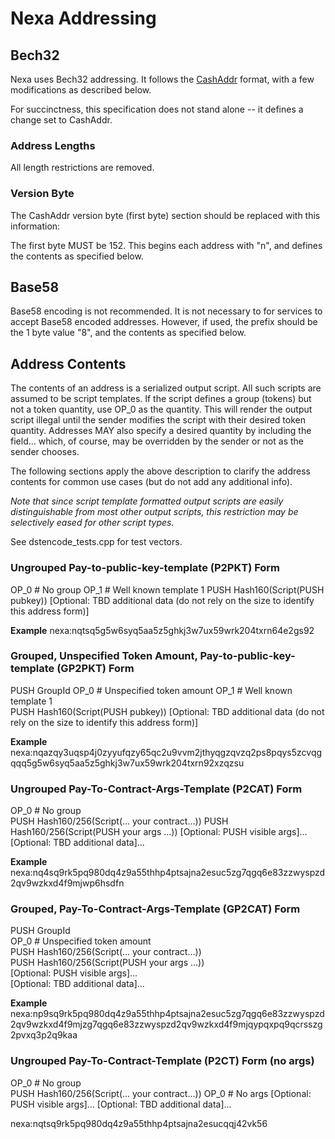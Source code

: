 
# Nexa Addressing

## Bech32

Nexa uses Bech32 addressing.  It follows the [CashAddr](https://reference.cash/protocol/blockchain/encoding/cashaddr) format, with a few modifications as described below.  

For succinctness, this specification does not stand alone -- it defines a change set to CashAddr.

### Address Lengths

All length restrictions are removed.

### Version Byte

The CashAddr version byte (first byte) section should be replaced with this information:

The first byte MUST be 152.  This begins each address with "n", and defines the contents as specified below.

## Base58

Base58 encoding is not recommended.  It is not necessary to for services to accept Base58 encoded addresses.  However, if used, the prefix should be the 1 byte value "8", and the contents as specified below.

## Address Contents

The contents of an address is a serialized output script.  All such scripts are assumed to be script templates.  If the script defines a group (tokens) but not a token quantity, use OP_0 as the quantity.  This will render the output script illegal until the sender modifies the script with their desired token quantity.  Addresses MAY also specify a desired quantity by including the field... which, of course, may be overridden by the sender or not as the sender chooses.

The following sections apply the above description to clarify the address contents for common use cases (but do not add any additional info).

*Note that since script template formatted output scripts are easily distinguishable from most other output scripts, this restriction may be selectively eased for other script types.*

See dstencode_tests.cpp for test vectors.

### Ungrouped Pay-to-public-key-template (P2PKT) Form

OP_0  # No group
OP_1  # Well known template 1
PUSH Hash160(Script(PUSH pubkey))
[Optional: TBD additional data (do not rely on the size to identify this address form)]

**Example**
nexa:nqtsq5g5w6syq5aa5z5ghkj3w7ux59wrk204txrn64e2gs92

### Grouped, Unspecified Token Amount, Pay-to-public-key-template (GP2PKT) Form  
  
PUSH GroupId
OP_0  # Unspecified token amount
OP_1  # Well known template 1  
PUSH Hash160(Script(PUSH pubkey))
[Optional: TBD additional data (do not rely on the size to identify this address form)]

**Example**
nexa:nqazqy3uqsp4j0zyyufqzy65qc2u9vvm2jthyqgzqvzq2ps8pqys5zcvqgqqq5g5w6syq5aa5z5ghkj3w7ux59wrk204txrn92xzqzsu

### Ungrouped Pay-To-Contract-Args-Template (P2CAT) Form  
  
OP_0  # No group  
PUSH Hash160/256(Script(... your contract...))
PUSH Hash160/256(Script(PUSH your args ...))
[Optional: PUSH visible args]...
[Optional: TBD additional data]...

**Example**
nexa:nq4sq9rk5pq980dq4z9a55thhp4ptsajna2esuc5zg7qgq6e83zzwyspzd2qv9wzkxd4f9mjwp6hsdfn

### Grouped, Pay-To-Contract-Args-Template (GP2CAT) Form   
 
PUSH GroupId  
OP_0  # Unspecified token amount  
PUSH Hash160/256(Script(... your contract...))  
PUSH Hash160/256(Script(PUSH your args ...))  
[Optional: PUSH visible args]...  
[Optional: TBD additional data]...

**Example**
nexa:np9sq9rk5pq980dq4z9a55thhp4ptsajna2esuc5zg7qgq6e83zzwyspzd2qv9wzkxd4f9mjzg7qgq6e83zzwyspzd2qv9wzkxd4f9mjqypqxpq9qcrsszg2pvxq3p2q9kaa

### Ungrouped Pay-To-Contract-Template (P2CT) Form  (no args)
  
OP_0  # No group  
PUSH Hash160/256(Script(... your contract...))
OP_0 # No args
[Optional: PUSH visible args]...
[Optional: TBD additional data]...

nexa:nqtsq9rk5pq980dq4z9a55thhp4ptsajna2esucqqj42vk56

